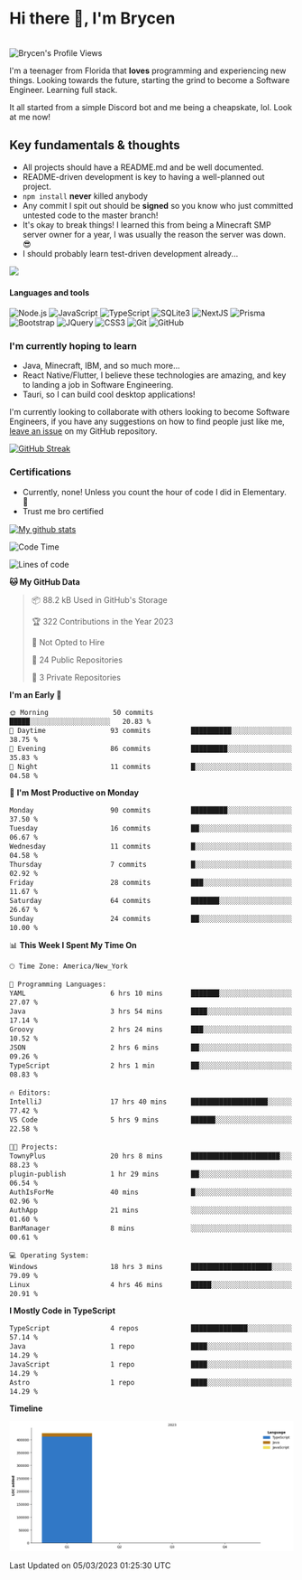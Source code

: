 # Hi there 👋, I'm Brycen

<br>
<img src="https://komarev.com/ghpvc/?username=BrycensRanch" alt="Brycen's Profile Views" />

I'm a teenager from Florida that **loves** programming and experiencing new things. Looking towards the future, starting the grind to become a Software Engineer. Learning full stack.

It all started from a simple Discord bot and me being a cheapskate, lol. Look at me now!

## Key fundamentals & thoughts

- All projects should have a README.md and be well documented.
- README-driven development is key to having a well-planned out project.
- `npm install` **never** killed anybody
- Any commit I spit out should be **signed** so you know who just committed untested code to the master branch!
- It's okay to break things! I learned this from being a Minecraft SMP server owner for a year, I was usually the reason the server was down. 😎
- I should probably learn test-driven development already...

<img src="https://res.cloudinary.com/practicaldev/image/fetch/s--OoBLh7-Q--/c_limit%2Cf_auto%2Cfl_progressive%2Cq_auto%2Cw_880/https://cdn-images-1.medium.com/max/1614/1%2A8BlqJ8lNVZzuRjAg1mZ50w.png" height="400"/>

<h4>Languages and tools</h4>
<p>
  <img src="https://img.shields.io/badge/node.js%20-%2343853D.svg?&style=for-the-badge&logo=node.js&logoColor=white" alt="Node.js" />
  <img src="https://img.shields.io/badge/javascript%20-%23323330.svg?&style=for-the-badge&logo=javascript&logoColor=%23F7DF1E" alt="JavaScript" />
  <img src="https://img.shields.io/badge/typescript%20-%23323330.svg?&style=for-the-badge&logo=typescript&logoColor=#3467eb" alt="TypeScript" />
  <img src="https://img.shields.io/badge/sqlite3%20-%23323330.svg?&style=for-the-badge&logo=sqlite&logoColor=#3467eb" alt="SQLite3" />
  <img src="https://img.shields.io/badge/Next.JS%20-%23323330.svg?&style=for-the-badge&logo=next.js&logoColor=#3467eb" alt="NextJS" />
  <img src="https://img.shields.io/badge/Prisma%20-%23323330.svg?&style=for-the-badge&logo=prisma&logoColor=#3467eb" alt="Prisma" />
  <img src="https://img.shields.io/badge/bootstrap%20-%23323330.svg?&style=for-the-badge&logo=bootstrap" alt="Bootstrap" />
  <img src="https://img.shields.io/badge/jquery%20-%23323330.svg?&style=for-the-badge&logo=jquery" alt="JQuery" />
  <img src="https://img.shields.io/badge/css3%20-%23323330.svg?&style=for-the-badge&logo=css3" alt="CSS3" />
  <img src="https://img.shields.io/badge/git%20-%23323330.svg?&style=for-the-badge&logo=git" alt="Git" />
  <img src="https://img.shields.io/badge/github%20-%23323330.svg?&style=for-the-badge&logo=github" alt="GitHub" />
</p>

### I'm currently hoping to learn

- Java, Minecraft, IBM, and so much more...
- React Native/Flutter, I believe these technologies are amazing, and key to landing a job in Software Engineering.
- Tauri, so I can build cool desktop applications!

 I'm currently looking to collaborate with others looking to become Software Engineers, if you have any suggestions on how to find people just like me, [leave an issue](https://github.com/BrycensRanch/BrycensRanch/issues/new) on my GitHub repository.
 
 <p><a href="https://git.io/streak-stats"><img src="https://streak-stats.demolab.com?user=BrycensRanch&amp;theme=dark&amp;hide_border=true&amp;fire=EB5454&amp;ring=0CEB19" alt="GitHub Streak"></a></p>


### Certifications

- Currently, none! Unless you count the hour of code I did in Elementary. 🤣
- Trust me bro certified

<a href="https://github.com/anuraghazra/github-readme-stats">
  <img align="center" src="https://github-readme-stats.anuraghazra1.vercel.app/api?username=BrycensRanch&show_icons=true&line_height=27&include_all_commits=true" alt="My github stats" />
</a>

<!--START_SECTION:waka-->
![Code Time](http://img.shields.io/badge/Code%20Time-60%20hrs%2055%20mins-blue)

![Lines of code](https://img.shields.io/badge/From%20Hello%20World%20I%27ve%20Written-424.6%20thousand%20lines%20of%20code-blue)

**🐱 My GitHub Data** 

> 📦 88.2 kB Used in GitHub's Storage 
 > 
> 🏆 322 Contributions in the Year 2023
 > 
> 🚫 Not Opted to Hire
 > 
> 📜 24 Public Repositories 
 > 
> 🔑 3 Private Repositories 
 > 
**I'm an Early 🐤** 

```text
🌞 Morning                50 commits          █████░░░░░░░░░░░░░░░░░░░░   20.83 % 
🌆 Daytime                93 commits          ██████████░░░░░░░░░░░░░░░   38.75 % 
🌃 Evening                86 commits          █████████░░░░░░░░░░░░░░░░   35.83 % 
🌙 Night                  11 commits          █░░░░░░░░░░░░░░░░░░░░░░░░   04.58 % 
```
📅 **I'm Most Productive on Monday** 

```text
Monday                   90 commits          █████████░░░░░░░░░░░░░░░░   37.50 % 
Tuesday                  16 commits          ██░░░░░░░░░░░░░░░░░░░░░░░   06.67 % 
Wednesday                11 commits          █░░░░░░░░░░░░░░░░░░░░░░░░   04.58 % 
Thursday                 7 commits           █░░░░░░░░░░░░░░░░░░░░░░░░   02.92 % 
Friday                   28 commits          ███░░░░░░░░░░░░░░░░░░░░░░   11.67 % 
Saturday                 64 commits          ███████░░░░░░░░░░░░░░░░░░   26.67 % 
Sunday                   24 commits          ██░░░░░░░░░░░░░░░░░░░░░░░   10.00 % 
```


📊 **This Week I Spent My Time On** 

```text
🕑︎ Time Zone: America/New_York

💬 Programming Languages: 
YAML                     6 hrs 10 mins       ███████░░░░░░░░░░░░░░░░░░   27.07 % 
Java                     3 hrs 54 mins       ████░░░░░░░░░░░░░░░░░░░░░   17.14 % 
Groovy                   2 hrs 24 mins       ███░░░░░░░░░░░░░░░░░░░░░░   10.52 % 
JSON                     2 hrs 6 mins        ██░░░░░░░░░░░░░░░░░░░░░░░   09.26 % 
TypeScript               2 hrs 1 min         ██░░░░░░░░░░░░░░░░░░░░░░░   08.83 % 

🔥 Editors: 
IntelliJ                 17 hrs 40 mins      ███████████████████░░░░░░   77.42 % 
VS Code                  5 hrs 9 mins        ██████░░░░░░░░░░░░░░░░░░░   22.58 % 

🐱‍💻 Projects: 
TownyPlus                20 hrs 8 mins       ██████████████████████░░░   88.23 % 
plugin-publish           1 hr 29 mins        ██░░░░░░░░░░░░░░░░░░░░░░░   06.54 % 
AuthIsForMe              40 mins             █░░░░░░░░░░░░░░░░░░░░░░░░   02.96 % 
AuthApp                  21 mins             ░░░░░░░░░░░░░░░░░░░░░░░░░   01.60 % 
BanManager               8 mins              ░░░░░░░░░░░░░░░░░░░░░░░░░   00.61 % 

💻 Operating System: 
Windows                  18 hrs 3 mins       ████████████████████░░░░░   79.09 % 
Linux                    4 hrs 46 mins       █████░░░░░░░░░░░░░░░░░░░░   20.91 % 
```

**I Mostly Code in TypeScript** 

```text
TypeScript               4 repos             ██████████████░░░░░░░░░░░   57.14 % 
Java                     1 repo              ████░░░░░░░░░░░░░░░░░░░░░   14.29 % 
JavaScript               1 repo              ████░░░░░░░░░░░░░░░░░░░░░   14.29 % 
Astro                    1 repo              ████░░░░░░░░░░░░░░░░░░░░░   14.29 % 
```



**Timeline**

![Lines of Code chart](https://raw.githubusercontent.com/BrycensRanch/BrycensRanch/main/assets/bar_graph.png)


 Last Updated on 05/03/2023 01:25:30 UTC
<!--END_SECTION:waka-->

<!--
**BrycensRanch/BrycensRanch** is a ✨ _special_ ✨ repository because its `README.md` (this file) appears on your GitHub profile.

Here are some ideas to get you started:

- 🔭 I’m currently working on ...
- 🌱 I’m currently learning ...
- 👯 I’m looking to collaborate on ...
- 🤔 I’m looking for help with ...
- 💬 Ask me about ...
- 📫 How to reach me: ...
- 😄 Pronouns: ...
- ⚡ Fun fact: ...
-->
